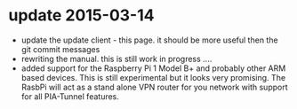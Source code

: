 update 2015-03-14
======================
* update the update client - this page. it should be more useful then the git commit messages
* rewriting the manual. this is still work in progress ....
* added support for the Raspberry Pi 1 Model B+ and probably other ARM based devices.
This is still experimental but it looks very promising.
The RasbPi will act as a stand alone VPN router for you network with support for all PIA-Tunnel features.


